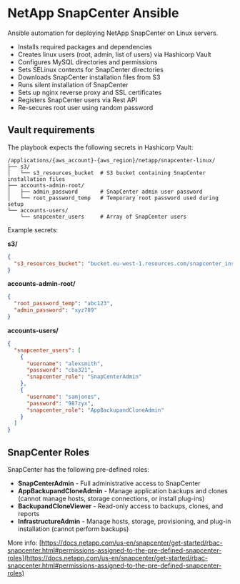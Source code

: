 # NetApp SnapCenter Ansible

Ansible automation for deploying NetApp SnapCenter on Linux servers.
- Installs required packages and dependencies
- Creates linux users (root, admin, list of users) via Hashicorp Vault
- Configures MySQL directories and permissions
- Sets SELinux contexts for SnapCenter directories
- Downloads SnapCenter installation files from S3
- Runs silent installation of SnapCenter
- Sets up nginx reverse proxy and SSL certificates
- Registers SnapCenter users via Rest API
- Re-secures root user using random password

## Vault requirements

The playbook expects the following secrets in Hashicorp Vault:

```
/applications/{aws_account}-{aws_region}/netapp/snapcenter-linux/
├── s3/
│   └── s3_resources_bucket  # S3 bucket containing SnapCenter installation files
├── accounts-admin-root/
│   ├── admin_password       # SnapCenter admin user password
│   └── root_password_temp   # Temporary root password used during setup
└── accounts-users/
    └── snapcenter_users     # Array of SnapCenter users

```

Example secrets:

**s3/**
```json
{
  "s3_resources_bucket": "bucket.eu-west-1.resources.com/snapcenter_installation_files"
}
```

**accounts-admin-root/**
```json
{
  "root_password_temp": "abc123",
  "admin_password": "xyz789"
}
```

**accounts-users/**
```json
{
  "snapcenter_users": [
    {
      "username": "alexsmith",
      "password": "cba321",
      "snapcenter_role": "SnapCenterAdmin"
    },
    {
      "username": "samjones",
      "password": "987zyx",
      "snapcenter_role": "AppBackupandCloneAdmin"
    }
  ]
}
```

## SnapCenter Roles

SnapCenter has the following pre-defined roles:
- **SnapCenterAdmin** - Full administrative access to SnapCenter
- **AppBackupandCloneAdmin** - Manage application backups and clones (cannot manage hosts, storage connections, or install plug-ins)
- **BackupandCloneViewer** - Read-only access to backups, clones, and reports
- **InfrastructureAdmin** - Manage hosts, storage, provisioning, and plug-in installation (cannot perform backups)

More info: [https://docs.netapp.com/us-en/snapcenter/get-started/rbac-snapcenter.html#permissions-assigned-to-the-pre-defined-snapcenter-roles](https://docs.netapp.com/us-en/snapcenter/get-started/rbac-snapcenter.html#permissions-assigned-to-the-pre-defined-snapcenter-roles)
